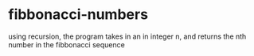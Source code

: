 # fibbonacci-numbers
using recursion, the program takes in an in integer n, and returns the nth number in the fibbonacci sequence
